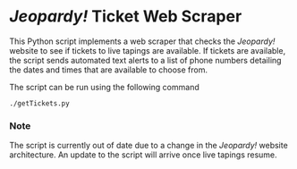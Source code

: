 # *Jeopardy!* Ticket Web Scraper

This Python script implements a web scraper that checks the *Jeopardy!* website to see if tickets to live tapings are available. If tickets are available, the script sends automated text alerts to a list of phone numbers detailing the dates and times that are available to choose from.

The script can be run using the following command

```
./getTickets.py
```

### Note

The script is currently out of date due to a change in the *Jeopardy!* website architecture. An update to the script will arrive once live tapings resume.
